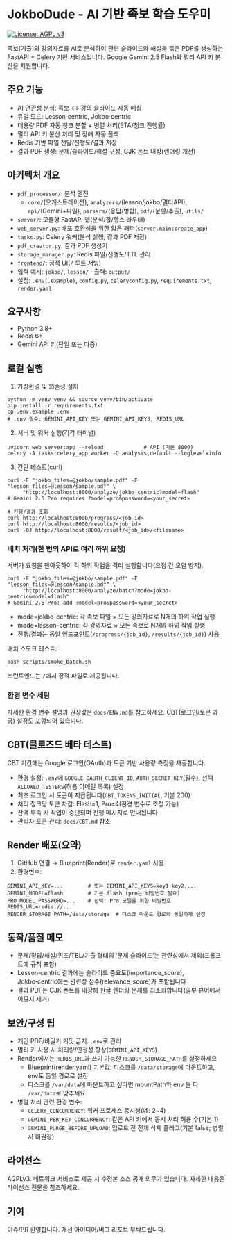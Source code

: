 # JokboDude - AI 기반 족보 학습 도우미

[![License: AGPL v3](https://img.shields.io/badge/License-AGPL_v3-blue.svg)](https://www.gnu.org/licenses/agpl-3.0)

족보(기출)와 강의자료를 AI로 분석하여 관련 슬라이드와 해설을 묶은 PDF를 생성하는 FastAPI + Celery 기반 서비스입니다. Google Gemini 2.5 Flash와 멀티 API 키 분산을 지원합니다.

## 주요 기능
- AI 연관성 분석: 족보 ↔ 강의 슬라이드 자동 매칭
- 듀얼 모드: Lesson‑centric, Jokbo‑centric
- 대용량 PDF 자동 청크 분할 + 병렬 처리(ETA/청크 진행률)
- 멀티 API 키 분산 처리 및 장애 자동 폴백
- Redis 기반 파일 전달/진행도/결과 저장
- 결과 PDF 생성: 문제/슬라이드/해설 구성, CJK 폰트 내장(렌더링 개선)

## 아키텍처 개요
- `pdf_processor/`: 분석 엔진
  - `core/`(오케스트레이션), `analyzers/`(lesson/jokbo/멀티API), `api/`(Gemini+파일), `parsers/`(응답/병합), `pdf/`(분할/추출), `utils/`
- `server/`: 모듈형 FastAPI 앱(분석/잡/헬스 라우터)
- `web_server.py`: 배포 호환성을 위한 얇은 래퍼(`server.main:create_app`)
- `tasks.py`: Celery 워커(분석 실행, 결과 PDF 저장)
- `pdf_creator.py`: 결과 PDF 생성기
- `storage_manager.py`: Redis 파일/진행도/TTL 관리
- `frontend/`: 정적 UI(`/` 루트 서빙)
- 입력 예시: `jokbo/`, `lesson/` · 출력: `output/`
- 설정: `.env(.example)`, `config.py`, `celeryconfig.py`, `requirements.txt`, `render.yaml`

## 요구사항
- Python 3.8+
- Redis 6+
- Gemini API 키(단일 또는 다중)

## 로컬 실행
1) 가상환경 및 의존성 설치
```
python -m venv venv && source venv/bin/activate
pip install -r requirements.txt
cp .env.example .env
# .env 필수: GEMINI_API_KEY 또는 GEMINI_API_KEYS, REDIS_URL
```

2) 서버 및 워커 실행(각각 터미널)
```
uvicorn web_server:app --reload             # API (기본 8000)
celery -A tasks:celery_app worker -Q analysis,default --loglevel=info
```

3) 간단 테스트(curl)
```
curl -F "jokbo_files=@jokbo/sample.pdf" -F "lesson_files=@lesson/sample.pdf" \
     "http://localhost:8000/analyze/jokbo-centric?model=flash"
# Gemini 2.5 Pro requires ?model=pro&password=<your_secret>

# 진행/결과 조회
curl http://localhost:8000/progress/<job_id>
curl http://localhost:8000/results/<job_id>
curl -OJ http://localhost:8000/result/<job_id>/<filename>
```

### 배치 처리(한 번의 API로 여러 하위 요청)
서버가 요청을 팬아웃하여 각 하위 작업을 격리 실행합니다(요청 간 오염 방지).
```
curl -F "jokbo_files=@jokbo/sample.pdf" -F "lesson_files=@lesson/sample.pdf" \
     "http://localhost:8000/analyze/batch?mode=jokbo-centric&model=flash"
# Gemini 2.5 Pro: add ?model=pro&password=<your_secret>
```
- mode=jokbo-centric: 각 족보 파일 × 모든 강의자료로 N개의 하위 작업 실행
- mode=lesson-centric: 각 강의자료 × 모든 족보로 N개의 하위 작업 실행
- 진행/결과는 동일 엔드포인트(`/progress/{job_id}`, `/results/{job_id}`) 사용

배치 스모크 테스트:
```
bash scripts/smoke_batch.sh
```

프런트엔드는 `/`에서 정적 파일로 제공됩니다.

### 환경 변수 세팅
자세한 환경 변수 설명과 권장값은 `docs/ENV.md`를 참고하세요. CBT(로그인/토큰 과금) 설정도 포함되어 있습니다.

## CBT(클로즈드 베타 테스트)
CBT 기간에는 Google 로그인(OAuth)과 토큰 기반 사용량 측정을 제공합니다.

- 환경 설정: `.env`에 `GOOGLE_OAUTH_CLIENT_ID`, `AUTH_SECRET_KEY`(필수), 선택 `ALLOWED_TESTERS`(허용 이메일 목록) 설정
- 최초 로그인 시 토큰이 지급됩니다(`CBT_TOKENS_INITIAL`, 기본 200)
- 처리 청크당 토큰 차감: Flash=1, Pro=4(환경 변수로 조정 가능)
- 잔액 부족 시 작업이 중단되며 진행 메시지로 안내됩니다
- 관리자 토큰 관리: `docs/CBT.md` 참조

## Render 배포(요약)
1) GitHub 연결 → Blueprint(Render)로 `render.yaml` 사용
2) 환경변수:
```
GEMINI_API_KEY=...        # 또는 GEMINI_API_KEYS=key1,key2,...
GEMINI_MODEL=flash        # 기본 flash (pro는 비밀번호 필요)
PRO_MODEL_PASSWORD=...    # 선택: Pro 모델을 위한 비밀번호
REDIS_URL=redis://...
RENDER_STORAGE_PATH=/data/storage  # 디스크 마운트 경로와 동일하게 설정
```

## 동작/품질 메모
- 문제/정답/해설/퀴즈/TBL/기출 형태의 ‘문제 슬라이드’는 관련성에서 제외(프롬프트에 규칙 포함)
- Lesson‑centric 결과에는 슬라이드 중요도(importance_score), Jokbo‑centric에는 관련성 점수(relevance_score)가 포함됩니다
- 결과 PDF는 CJK 폰트를 내장해 한글 렌더링 문제를 최소화합니다(일부 뷰어에서 이모지 제거)

## 보안/구성 팁
- 개인 PDF/비밀키 커밋 금지. `.env`로 관리
- 멀티 키 사용 시 처리량/안정성 향상(`GEMINI_API_KEYS`)
- Render에서는 `REDIS_URL`과 쓰기 가능한 `RENDER_STORAGE_PATH`를 설정하세요
  - Blueprint(render.yaml) 기본값: 디스크를 `/data/storage`에 마운트하고, env도 동일 경로로 설정
  - 디스크를 `/var/data`에 마운트하고 싶다면 mountPath와 env 둘 다 `/var/data`로 맞추세요
- 병렬 처리 관련 환경 변수:
  - `CELERY_CONCURRENCY`: 워커 프로세스 동시성(예: 2~4)
  - `GEMINI_PER_KEY_CONCURRENCY`: 같은 API 키에서 동시 처리 허용 수(기본 1)
  - `GEMINI_PURGE_BEFORE_UPLOAD`: 업로드 전 전체 삭제 플래그(기본 false; 병렬 시 비권장)

## 라이선스
AGPLv3. 네트워크 서비스로 제공 시 수정본 소스 공개 의무가 있습니다. 자세한 내용은 라이선스 전문을 참조하세요.

## 기여
이슈/PR 환영합니다. 개선 아이디어/버그 리포트 부탁드립니다.
